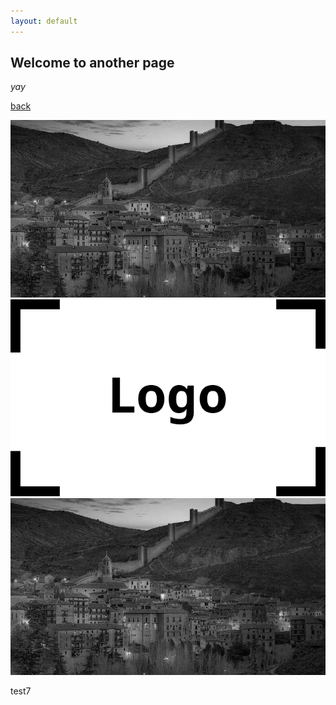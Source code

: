 ```yaml
---
layout: default
---
```


## Welcome to another page

_yay_

[back](./)

![test](assets/img/a.jpg)
![test](assets/img/grids/logo.png)
![test](assets/img/grids/Albarracin_201104_gray.jpg)


test7

